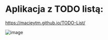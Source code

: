 # Aplikacja z TODO listą:
https://macieytm.github.io/TODO-List/

![image](https://user-images.githubusercontent.com/95743795/147885661-dad6e275-58eb-44ef-a205-a203f55e3d60.png)
